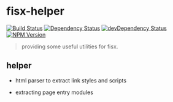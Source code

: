 fisx-helper
========

[![Build Status](https://travis-ci.org/wuhy/fisx-helper.svg?branch=master)](https://travis-ci.org/wuhy/fisx-helper) [![Dependency Status](https://david-dm.org/wuhy/fisx-helper.svg)](https://david-dm.org/wuhy/fisx-helper) [![devDependency Status](https://david-dm.org/wuhy/fisx-helper/dev-status.svg)](https://david-dm.org/wuhy/fisx-helper#info=devDependencies) [![NPM Version](https://img.shields.io/npm/v/fisx-helper.svg?style=flat)](https://npmjs.org/package/fisx-helper)

> providing some useful utilities for fisx.


## helper

* html parser to extract link styles and scripts

* extracting page entry modules
